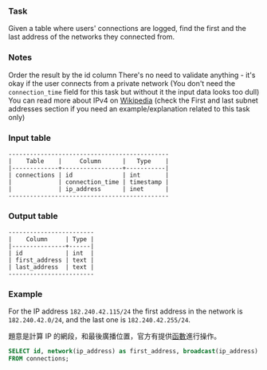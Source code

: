 ### Task
Given a table where users' connections are logged, find the first and the last address of the networks they connected from.

### Notes
Order the result by the id column
There's no need to validate anything - it's okay if the user connects from a private network
(You don't need the `connection_time` field for this task but without it the input data looks too dull)
You can read more about IPv4 on [Wikipedia](https://en.wikipedia.org/wiki/IPv4) (check the First and last subnet addresses section if you need an example/explanation related to this task only)

### Input table
```
---------------------------------------------
|    Table    |     Column      |   Type    |
|-------------+-----------------+-----------|
| connections | id              | int       |
|             | connection_time | timestamp |
|             | ip_address      | inet      |
---------------------------------------------
```

### Output table
```
------------------------
|    Column     | Type |
|---------------+------|
| id            | int  |
| first_address | text |
| last_address  | text |
------------------------
```

### Example
For the IP address `182.240.42.115/24` the first address in the network is `182.240.42.0/24`, and the last one is `182.240.42.255/24`.


題意是計算 IP 的網段，和最後廣播位置，官方有提供[函數](http://www.postgresql.cn/docs/13/functions-net.html)進行操作。

```sql
SELECT id, network(ip_address) as first_address, broadcast(ip_address) as last_address 
FROM connections;
```
